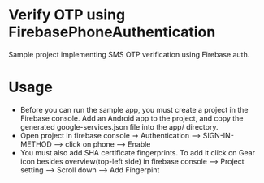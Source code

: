 # Verify OTP using FirebasePhoneAuthentication
Sample project implementing SMS OTP verification using Firebase auth.

# Usage
* Before you can run the sample app, you must create a project in the Firebase console. Add an Android app to the project, and copy the generated google-services.json file into the app/ directory.
* Open project in firebase console -> Authentication --> SIGN-IN-METHOD --> click on phone --> Enable
* You must also add SHA certificate fingerprints. To add it click on Gear icon besides overview(top-left side) in firebase console  --> Project setting --> Scroll down --> Add Fingerpint
